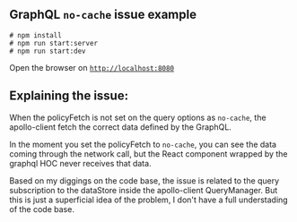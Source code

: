 ## GraphQL `no-cache` issue example

    # npm install
    # npm run start:server
    # npm run start:dev

Open the browser on [`http://localhost:8080`](http://localhost:8080)

## Explaining the issue:

When the policyFetch is not set on the query options as `no-cache`, the apollo-client fetch the correct data defined by the GraphQL.

In the moment you set the policyFetch to `no-cache`, you can see the data coming through the network call, but the React component wrapped by the graphql HOC never receives that data.

Based on my diggings on the code base, the issue is related to the query subscription to the dataStore inside the apollo-client QueryManager. But this is just a superficial idea of the problem, I don't have a full understading of the code base.
